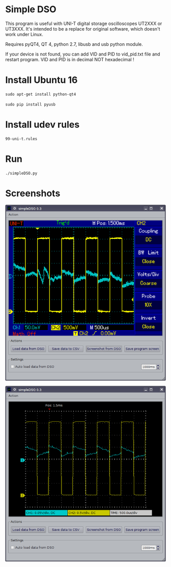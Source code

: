 # Simple DSO

This program is useful with UNI-T digital storage oscilloscopes UT2XXX or UT3XXX.
It's intended to be a replace for original software, which doesn't work under Linux.

Requires pyQT4, QT 4, python 2.7, libusb and usb python module.

If your device is not found, you can add VID and PID to vid_pid.txt file and restart program. 
VID and PID is in decimal NOT hexadecimal !




# Install  Ubuntu 16

    sudo apt-get install python-qt4

    sudo pip install pyusb

# Install udev rules

    99-uni-t.rules
  
# Run

    ./simpleDSO.py
    
# Screenshots


![Screenshot](./screenshot/1.png)


![Screenshot](./screenshot/2.png)



